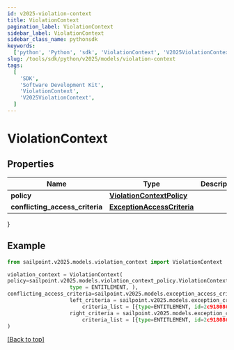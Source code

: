 ```yaml
---
id: v2025-violation-context
title: ViolationContext
pagination_label: ViolationContext
sidebar_label: ViolationContext
sidebar_class_name: pythonsdk
keywords:
  ['python', 'Python', 'sdk', 'ViolationContext', 'V2025ViolationContext']
slug: /tools/sdk/python/v2025/models/violation-context
tags:
  [
    'SDK',
    'Software Development Kit',
    'ViolationContext',
    'V2025ViolationContext',
  ]
---
```


# ViolationContext

## Properties

| Name | Type | Description | Notes |
| --- | --- | --- | --- |
| **policy** | [**ViolationContextPolicy**](violation-context-policy) |  | [optional] |
| **conflicting_access_criteria** | [**ExceptionAccessCriteria**](exception-access-criteria) |  | [optional] |

}

## Example

```python
from sailpoint.v2025.models.violation_context import ViolationContext

violation_context = ViolationContext(
policy=sailpoint.v2025.models.violation_context_policy.ViolationContext_policy(
                    type = ENTITLEMENT, ),
conflicting_access_criteria=sailpoint.v2025.models.exception_access_criteria.ExceptionAccessCriteria(
                    left_criteria = sailpoint.v2025.models.exception_criteria.ExceptionCriteria(
                        criteria_list = [{type=ENTITLEMENT, id=2c9180866166b5b0016167c32ef31a66, existing=true}, {type=ENTITLEMENT, id=2c9180866166b5b0016167c32ef31a67, existing=false}], ),
                    right_criteria = sailpoint.v2025.models.exception_criteria.ExceptionCriteria(
                        criteria_list = [{type=ENTITLEMENT, id=2c9180866166b5b0016167c32ef31a66, existing=true}, {type=ENTITLEMENT, id=2c9180866166b5b0016167c32ef31a67, existing=false}], ), )
)

```

[[Back to top]](#)
